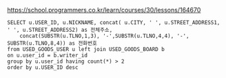 https://school.programmers.co.kr/learn/courses/30/lessons/164670

```
SELECT u.USER_ID, u.NICKNAME, concat( u.CITY, ' ', u.STREET_ADDRESS1, ' ', u.STREET_ADDRESS2) as 전체주소,
    concat(SUBSTR(u.TLNO,1,3), '-',SUBSTR(u.TLNO,4,4), '-', SUBSTR(u.TLNO,8,4)) as 전화번호
from USED_GOODS_USER u left join USED_GOODS_BOARD b 
on u.user_id = b.writer_id
group by u.user_id having count(*) > 2
order by u.USER_ID desc
```